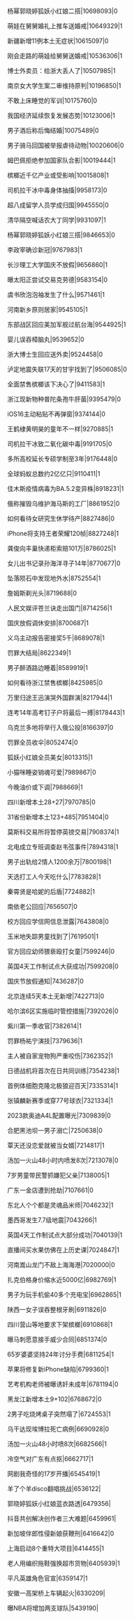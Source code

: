 杨幂郭晓婷狐妖小红娘二搭|10698093|0

萌娃在舅舅婚礼上推车送婚戒|10649329|1

新疆新增11例本土无症状|10615097|0

刚会走路的萌娃给舅舅送婚戒|10536306|1

博士外卖员：给浙大丢人了|10507985|1

南京女大学生案二审维持原判|10196850|1

不敢上床睡觉的军训|10175760|0

我国经济延续恢复发展态势|10123006|1

男子酒后称后悔结婚|10075489|0

男子骑马回国被举报虐待动物|10020606|0

姆巴佩拒绝参加国家队合影|10019444|1

槟榔近千亿产业或受影响|10015808|1

司机拉干冰中毒身体抽搐|9958173|0

超八成留学人员学成归国|9945550|0

清华隔空喊话农大丁同学|9931097|1

杨幂郭晓婷狐妖小红娘三搭|9846653|0

李政宰确诊新冠|9767983|1

长沙理工大学国庆不放假|9656860|1

曝太阳正尝试交易克劳德|9583154|0

虞书欣泡泡袖发生了什么|9571461|1

河南新乡原则居家|9545105|1

东部战区回应美加军舰过航台海|9544925|1

婴儿误吞樟脑丸|9539652|0

浙大博士生回应送外卖|9524458|0

泸定地震失联17天的甘宇找到了|9506085|0

全面禁售槟榔该下决心了|9411583|1

浙江现新物种普陀条孢牛肝菌|9395479|0

iOS16主动粘贴不再弹窗|9374144|0

王鹤棣黄明昊的童年不一样|9270885|1

司机拉干冰致二氧化碳中毒|9191705|0

多所高校延长专硕学制至3年|9176448|0

全球蚂蚁总数约2亿亿只|9110411|1

佳木斯疫情病毒为BA.5.2变异株|8918231|1

俄称摧毁乌维护海马斯的工厂|8861952|0

如何看待女研究生休学待产|8827486|0

iPhone将支持王者荣耀120帧|8827248|1

龚俊向丰巢快递柜索赔101万|8786025|1

女儿出书记录孙海洋寻子14年|8770677|0

坠落陨石中发现地外水|8752554|1

詹姆斯剃光头|8719688|0

人民文娱评苍兰诀走出国门|8714256|1

国庆放假调休安排|8700687|1

义乌主动报告密接奖5千|8689078|1

罚罪大结局|8622349|1

男子醉酒路边睡着|8589919|1

如何看待浙江禁售槟榔|8425985|0

万里归途王迅演哭外国群演|8217944|1

连考14年高考钉子户将最后一搏|8178443|1

乌克兰多地将举行入俄公投|8166397|0

罚罪全员收伞|8052474|0

狐妖小红娘全员美女|8013315|1

小猫咪睡姿销魂可爱|7989867|0

今晚油价或下调|7988669|1

四川新增本土28+27|7970785|0

31省份新增本土123+485|7951404|0

莫斯科交易所将暂停英镑交易|7908374|1

北电成立专班调查赵韦弦事件|7894318|1

男子出轨给2情人1200余万|7800198|1

天选打工人今天吃什么|7783828|1

秦霄贤是哈妮的后盾|7724882|1

南依老公回应|7656507|0

校方回应学信网信息泄露|7643808|0

玉米地失踪男童找到了|7619501|1

官方回应幼师猥亵殴打女童|7599246|0

英国4天工作制试点大获成功|7599208|0

国庆节放假通知|7436287|0

北京连续5天本土无新增|7422713|0

哈尔滨6区实施临时管控措施|7392026|0

紫川第一季收官|7382614|1

罚罪杨祐宁演技|7379636|1

主人被自家宠物狗严重咬伤|7362352|1

日德战机将首次在日共同训练|7354238|1

首例体细胞克隆北极狼迎百天|7335314|1

张镇麟新赛季或穿77号球衣|7321334|1

2023款奥迪A4L配置曝光|7309839|0

合肥黑池坝一男子溺亡|7250638|0

覃天还没恋爱就被当女婿|7214817|1

汤加一火山48小时内喷发8次|7213078|0

7岁男童带民警抓嫌犯父亲|7138005|1

广东一金店遭到抢劫|7107661|0

东北人个个都是灵魂品米师|7046232|1

墨西哥发生7.7级地震|7043266|1

英国4天工作制试点大部分成功|7040139|1

直播间买水果仿佛在上历史课|7024847|1

河南嵩山龙门不敌上海海港|7020000|0

扎克伯格身价缩水近5000亿|6982769|1

男子为玩手机偷40多个充电宝|6962865|1

陕西一女子误吞整根牙刷|6911826|0

四川营山等地要求下架槟榔|6910868|1

曝马刺愿意接手威少合同|6851374|0

65岁婆婆坚持24年讨分手费|6811254|1

苹果将修复新iPhone缺陷|6799360|1

艺考机构老师被曝诱奸未成年|6781194|0

黑龙江新增本土9+102|6768672|0

2男子吃烧烤桌子突然塌了|6724553|1

乌干达现埃博拉死亡病例|6690928|0

汤加一火山48小时喷8次|6682566|1

冷空气对广东有点抠|6662717|1

网剧我奇怪的17岁开播|6545419|1

羊了个羊disco翻唱挑战|6536122|

郭晓婷狐妖小红娘蓝衣路透|6479356|

抖音共创解决创作者三大难题|6459961|

新加坡伴郎性侵新娘获鞭刑|6416642|0

上海启动8个重特大项目|6414455|1

老人用编织拖鞋强换超市货物|6405939|1

平凡英雄角色官宣|6359147|1

安徽一高架桥上车辆起火|6330209|

曝NBA将增加两支球队|5439190|

